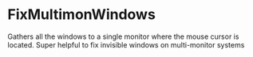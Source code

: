 # FixMultimonWindows


Gathers all the windows to a single monitor where the mouse cursor is located.
Super helpful to fix invisible windows on multi-monitor systems
